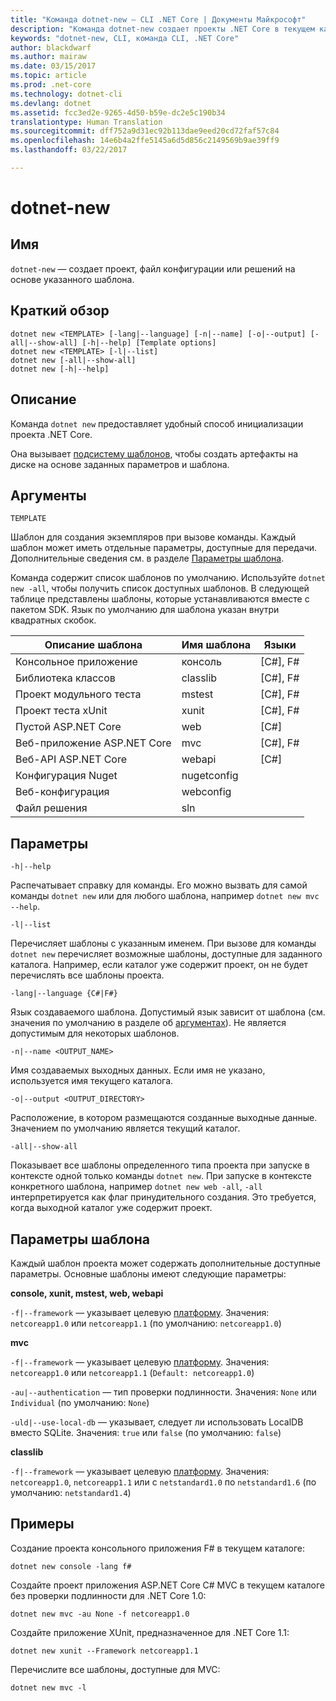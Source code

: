 ```yaml
---
title: "Команда dotnet-new — CLI .NET Core | Документы Майкрософт"
description: "Команда dotnet-new создает проекты .NET Core в текущем каталоге."
keywords: "dotnet-new, CLI, команда CLI, .NET Core"
author: blackdwarf
ms.author: mairaw
ms.date: 03/15/2017
ms.topic: article
ms.prod: .net-core
ms.technology: dotnet-cli
ms.devlang: dotnet
ms.assetid: fcc3ed2e-9265-4d50-b59e-dc2e5c190b34
translationtype: Human Translation
ms.sourcegitcommit: dff752a9d31ec92b113dae9eed20cd72faf57c84
ms.openlocfilehash: 14e6b4a2ffe5145a6d5d856c2149569b9ae39ff9
ms.lasthandoff: 03/22/2017

---
```


# <a name="dotnet-new"></a>dotnet-new

## <a name="name"></a>Имя

`dotnet-new` — создает проект, файл конфигурации или решений на основе указанного шаблона.

## <a name="synopsis"></a>Краткий обзор

```
dotnet new <TEMPLATE> [-lang|--language] [-n|--name] [-o|--output] [-all|--show-all] [-h|--help] [Template options]
dotnet new <TEMPLATE> [-l|--list]
dotnet new [-all|--show-all]
dotnet new [-h|--help]
```

## <a name="description"></a>Описание

Команда `dotnet new` предоставляет удобный способ инициализации проекта .NET Core. 

Она вызывает [подсистему шаблонов](https://github.com/dotnet/templating), чтобы создать артефакты на диске на основе заданных параметров и шаблона.

## <a name="arguments"></a>Аргументы

`TEMPLATE`

Шаблон для создания экземпляров при вызове команды. Каждый шаблон может иметь отдельные параметры, доступные для передачи. Дополнительные сведения см. в разделе [Параметры шаблона](#template-options).

Команда содержит список шаблонов по умолчанию. Используйте `dotnet new -all`, чтобы получить список доступных шаблонов. В следующей таблице представлены шаблоны, которые устанавливаются вместе с пакетом SDK. Язык по умолчанию для шаблона указан внутри квадратных скобок.

|Описание шаблона  | Имя шаблона  | Языки |
|----------------------|----------------|-----------|
| Консольное приложение  | консоль        | [C#], F#  |
| Библиотека классов        | classlib       | [C#], F#  |
| Проект модульного теста    | mstest         | [C#], F#  |
| Проект теста xUnit   | xunit          | [C#], F#  |
| Пустой ASP.NET Core   | web            | [C#]      |
| Веб-приложение ASP.NET Core | mvc            | [C#], F#  |
| Веб-API ASP.NET Core | webapi         | [C#]      |
| Конфигурация Nuget         | nugetconfig    |           |
| Веб-конфигурация           | webconfig      |           |
| Файл решения        | sln            |           |

## <a name="options"></a>Параметры

`-h|--help`

Распечатывает справку для команды. Его можно вызвать для самой команды `dotnet new` или для любого шаблона, например `dotnet new mvc --help`.

`-l|--list`

Перечисляет шаблоны с указанным именем. При вызове для команды `dotnet new` перечисляет возможные шаблоны, доступные для заданного каталога. Например, если каталог уже содержит проект, он не будет перечислять все шаблоны проекта.

`-lang|--language {C#|F#}`

Язык создаваемого шаблона. Допустимый язык зависит от шаблона (см. значения по умолчанию в разделе об [аргументах](#arguments)). Не является допустимым для некоторых шаблонов.

`-n|--name <OUTPUT_NAME>`

Имя создаваемых выходных данных. Если имя не указано, используется имя текущего каталога.

`-o|--output <OUTPUT_DIRECTORY>`

Расположение, в котором размещаются созданные выходные данные. Значением по умолчанию является текущий каталог.

`-all|--show-all`

Показывает все шаблоны определенного типа проекта при запуске в контексте одной только команды `dotnet new`. При запуске в контексте конкретного шаблона, например `dotnet new web -all`, `-all` интерпретируется как флаг принудительного создания. Это требуется, когда выходной каталог уже содержит проект.

## <a name="template-options"></a>Параметры шаблона

Каждый шаблон проекта может содержать дополнительные доступные параметры. Основные шаблоны имеют следующие параметры:

**console, xunit, mstest, web, webapi**

`-f|--framework` — указывает целевую [платформу](../../standard/frameworks.md). Значения: `netcoreapp1.0` или `netcoreapp1.1` (по умолчанию: `netcoreapp1.0`)

**mvc**

`-f|--framework` — указывает целевую [платформу](../../standard/frameworks.md). Значения: `netcoreapp1.0` или `netcoreapp1.1` (`Default: netcoreapp1.0`)

`-au|--authentication` — тип проверки подлинности. Значения: `None` или `Individual` (по умолчанию: `None`)

`-uld|--use-local-db` — указывает, следует ли использовать LocalDB вместо SQLite. Значения: `true` или `false` (по умолчанию: `false`)

**classlib**

`-f|--framework` — указывает целевую [платформу](../../standard/frameworks.md). Значения: `netcoreapp1.0`, `netcoreapp1.1` или с `netstandard1.0` по `netstandard1.6` (по умолчанию: `netstandard1.4`)

## <a name="examples"></a>Примеры

Создание проекта консольного приложения F# в текущем каталоге:

`dotnet new console -lang f#` 
   
Создайте проект приложения ASP.NET Core C# MVC в текущем каталоге без проверки подлинности для .NET Core 1.0:  

`dotnet new mvc -au None -f netcoreapp1.0`
 
Создайте приложение XUnit, предназначенное для .NET Core 1.1:

`dotnet new xunit --Framework netcoreapp1.1`

Перечислите все шаблоны, доступные для MVC:

`dotnet new mvc -l`

